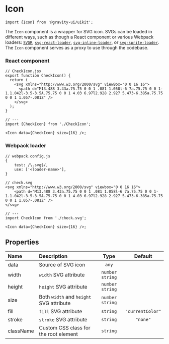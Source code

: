 <!--GITHUB_BLOCK-->

# Icon

<!--/GITHUB_BLOCK-->

```tsx
import {Icon} from '@gravity-ui/uikit';
```

The `Icon` component is a wrapper for SVG icon. SVGs can be loaded in different ways,
such as though a React component or various Webpack
loaders: [`SVGR`](https://react-svgr.com/docs/webpack/), [`svg-react-loader`](https://github.com/jhamlet/svg-react-loader), [`svg-inline-loader`](https://github.com/webpack-contrib/svg-inline-loader), or [`svg-sprite-loader`](https://github.com/JetBrains/svg-sprite-loader).
The `Icon` component serves as a proxy to use through the codebase.

### React component

```tsx
// CheckIcon.jsx
export function CheckIcon() {
  return (
    <svg xmlns="http://www.w3.org/2000/svg" viewBox="0 0 16 16">
      <path d="M13.488 3.43a.75.75 0 0 1 .081 1.058l-6 7a.75.75 0 0 1-1.1.042l-3.5-3.5A.75.75 0 0 1 4.03 6.97l2.928 2.927 5.473-6.385a.75.75 0 0 1 1.057-.081Z" />
    </svg>
  );
}

// ---
import {CheckIcon} from './CheckIcon';

<Icon data={CheckIcon} size={16} />;
```

### Webpack loader

```tsx
// webpack.config.js
{
    test: /\.svg$/,
    use: ['<loader-name>'],
}

// check.svg
<svg xmlns="http://www.w3.org/2000/svg" viewbox="0 0 16 16">
    <path d="M13.488 3.43a.75.75 0 0 1 .081 1.058l-6 7a.75.75 0 0 1-1.1.042l-3.5-3.5A.75.75 0 0 1 4.03 6.97l2.928 2.927 5.473-6.385a.75.75 0 0 1 1.057-.081Z" />
</svg>

// ---
import CheckIcon from './check.svg';

<Icon data={CheckIcon} size={16} />;
```

## Properties

| Name      | Description                             |       Type        |     Default      |
| :-------- | :-------------------------------------- | :---------------: | :--------------: |
| data      | Source of SVG icon                      |       `any`       |                  |
| width     | `width` SVG attribute                   | `number` `string` |                  |
| height    | `height` SVG attribute                  | `number` `string` |                  |
| size      | Both `width` and `height` SVG attribute | `number` `string` |                  |
| fill      | `fill` SVG attribute                    |     `string`      | `"currentColor"` |
| stroke    | `stroke` SVG attribute                  |     `string`      |     `"none"`     |
| className | Custom CSS class for the root element   |     `string`      |                  |
